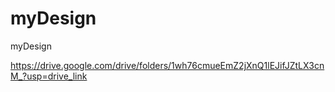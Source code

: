 # myDesign
myDesign

https://drive.google.com/drive/folders/1wh76cmueEmZ2jXnQ1lEJifJZtLX3cnM_?usp=drive_link
